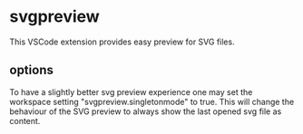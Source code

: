 # svgpreview

This VSCode extension provides easy preview for SVG files.

## options
To have a slightly better svg preview experience one may set the workspace setting
"svgpreview.singletonmode" to true. This will change the behaviour of the SVG preview 
to always show the last opened svg file as content. 